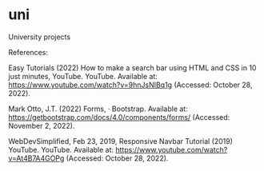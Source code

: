 # uni
University projects

References:

Easy Tutorials (2022) How to make a search bar using HTML and CSS in 10 just minutes, YouTube. YouTube. Available at: https://www.youtube.com/watch?v=9hnJsNIBq1g (Accessed: October 28, 2022). 

Mark Otto, J.T. (2022) Forms, · Bootstrap. Available at: https://getbootstrap.com/docs/4.0/components/forms/ (Accessed: November 2, 2022). 

WebDevSimplified, Feb 23, 2019, Responsive Navbar Tutorial (2019) YouTube. YouTube. Available at: https://www.youtube.com/watch?v=At4B7A4GOPg (Accessed: October 28, 2022). 

